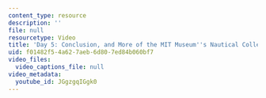 ```yaml
---
content_type: resource
description: ''
file: null
resourcetype: Video
title: 'Day 5: Conclusion, and More of the MIT Museum''s Nautical Collections'
uid: f01482f5-4a62-7aeb-6d80-7ed84b060bf7
video_files:
  video_captions_file: null
video_metadata:
  youtube_id: JGgzgqIGgk0
---
```

